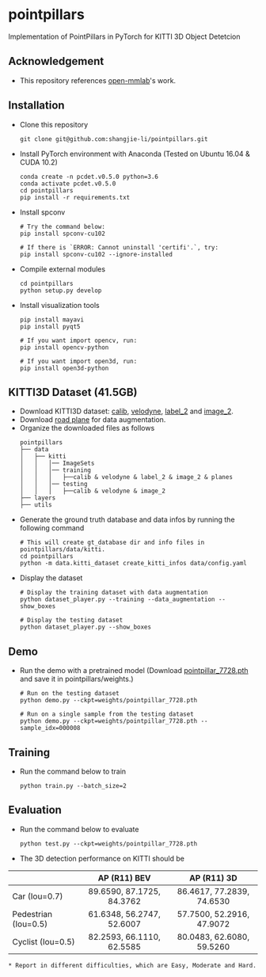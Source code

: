 # pointpillars

Implementation of PointPillars in PyTorch for KITTI 3D Object Detetcion

## Acknowledgement
 - This repository references [open-mmlab](https://github.com/open-mmlab/OpenPCDet)'s work.

## Installation
 - Clone this repository
   ```
   git clone git@github.com:shangjie-li/pointpillars.git
   ```
 - Install PyTorch environment with Anaconda (Tested on Ubuntu 16.04 & CUDA 10.2)
   ```
   conda create -n pcdet.v0.5.0 python=3.6
   conda activate pcdet.v0.5.0
   cd pointpillars
   pip install -r requirements.txt
   ```
 - Install spconv
   ```
   # Try the command below:
   pip install spconv-cu102
   
   # If there is `ERROR: Cannot uninstall 'certifi'.`, try:
   pip install spconv-cu102 --ignore-installed
   ```
 - Compile external modules
   ```
   cd pointpillars
   python setup.py develop
   ```
 - Install visualization tools
   ```
   pip install mayavi
   pip install pyqt5
   
   # If you want import opencv, run:
   pip install opencv-python
   
   # If you want import open3d, run:
   pip install open3d-python
   ```

## KITTI3D Dataset (41.5GB)
 - Download KITTI3D dataset: [calib](https://s3.eu-central-1.amazonaws.com/avg-kitti/data_object_calib.zip), [velodyne](https://s3.eu-central-1.amazonaws.com/avg-kitti/data_object_velodyne.zip), [label_2](https://s3.eu-central-1.amazonaws.com/avg-kitti/data_object_label_2.zip) and [image_2](https://s3.eu-central-1.amazonaws.com/avg-kitti/data_object_image_2.zip).
 - Download [road plane](https://drive.google.com/file/d/1d5mq0RXRnvHPVeKx6Q612z0YRO1t2wAp/view?usp=sharing) for data augmentation.
 - Organize the downloaded files as follows
   ```
   pointpillars
   ├── data
   │   ├── kitti
   │   │   │── ImageSets
   │   │   │── training
   │   │   │   ├──calib & velodyne & label_2 & image_2 & planes
   │   │   │── testing
   │   │   │   ├──calib & velodyne & image_2
   ├── layers
   ├── utils
   ```
 - Generate the ground truth database and data infos by running the following command
   ```
   # This will create gt_database dir and info files in pointpillars/data/kitti.
   cd pointpillars
   python -m data.kitti_dataset create_kitti_infos data/config.yaml
   ```
 - Display the dataset
   ```
   # Display the training dataset with data augmentation
   python dataset_player.py --training --data_augmentation --show_boxes
   
   # Display the testing dataset
   python dataset_player.py --show_boxes
   ```

## Demo
 - Run the demo with a pretrained model (Download [pointpillar_7728.pth](https://drive.google.com/file/d/1wMxWTpU1qUoY3DsCH31WJmvJxcjFXKlm/view?usp=sharing) and save it in pointpillars/weights.)
   ```
   # Run on the testing dataset
   python demo.py --ckpt=weights/pointpillar_7728.pth
   
   # Run on a single sample from the testing dataset
   python demo.py --ckpt=weights/pointpillar_7728.pth --sample_idx=000008
   ```

## Training
 - Run the command below to train
   ```
   python train.py --batch_size=2
   ```

## Evaluation
 - Run the command below to evaluate
   ```
   python test.py --ckpt=weights/pointpillar_7728.pth
   ```
 - The 3D detection performance on KITTI should be

|                      |       AP (R11) BEV        |        AP (R11) 3D        |
|----------------------|:-------------------------:|:-------------------------:|
| Car (Iou=0.7)        | 89.6590, 87.1725, 84.3762 | 86.4617, 77.2839, 74.6530 |
| Pedestrian (Iou=0.5) | 61.6348, 56.2747, 52.6007 | 57.7500, 52.2916, 47.9072 |
| Cyclist (Iou=0.5)    | 82.2593, 66.1110, 62.5585 | 80.0483, 62.6080, 59.5260 |

    * Report in different difficulties, which are Easy, Moderate and Hard.
